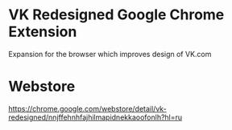 VK Redesigned Google Chrome Extension
============================

Expansion for the browser which improves design of VK.com

Webstore
============================
https://chrome.google.com/webstore/detail/vk-redesigned/nnjffehnhfajhilmapidnekkaoofonlh?hl=ru